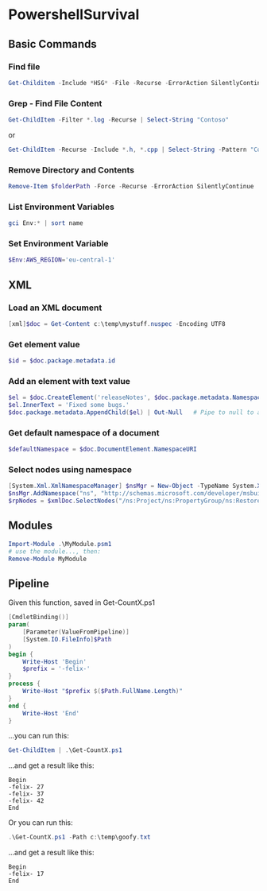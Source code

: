 # PowershellSurvival

## Basic Commands

### Find file
```powershell
Get-Childitem -Include *HSG* -File -Recurse -ErrorAction SilentlyContinue | Where-Object { $_.LastWriteTime -ge $FindDate }
```

### Grep - Find File Content
```powershell
Get-ChildItem -Filter *.log -Recurse | Select-String "Contoso"
```
or
```powershell
Get-ChildItem -Recurse -Include *.h, *.cpp | Select-String -Pattern "Contoso|Pontoso"
```

### Remove Directory and Contents
```powershell
Remove-Item $folderPath -Force -Recurse -ErrorAction SilentlyContinue
```

### List Environment Variables
```powershell
gci Env:* | sort name
```

### Set Environment Variable
```powershell
$Env:AWS_REGION='eu-central-1'
```

## XML

### Load an XML document
```powershell
[xml]$doc = Get-Content c:\temp\mystuff.nuspec -Encoding UTF8
```

### Get element value
```powershell
$id = $doc.package.metadata.id
```

### Add an element with text value
```powershell
$el = $doc.CreateElement('releaseNotes', $doc.package.metadata.NamespaceURI)
$el.InnerText = 'Fixed some bugs.'
$doc.package.metadata.AppendChild($el) | Out-Null   # Pipe to null to avoid dumping large output to console
```

### Get default namespace of a document
```powershell
$defaultNamespace = $doc.DocumentElement.NamespaceURI
```

### Select nodes using namespace
```powershell
[System.Xml.XmlNamespaceManager] $nsMgr = New-Object -TypeName System.Xml.XmlNamespaceManager -ArgumentList $xmlDoc.NameTable
$nsMgr.AddNamespace("ns", "http://schemas.microsoft.com/developer/msbuild/2003");
$rpNodes = $xmlDoc.SelectNodes("/ns:Project/ns:PropertyGroup/ns:RestorePackages", $nsMgr);
```

## Modules
```powershell
Import-Module .\MyModule.psm1
# use the module..., then:
Remove-Module MyModule
```
## Pipeline
Given this function, saved in Get-CountX.ps1
```powershell
[CmdletBinding()]
param(
    [Parameter(ValueFromPipeline)]
    [System.IO.FileInfo]$Path
)
begin {
    Write-Host 'Begin'
    $prefix = '-felix-'
}
process {
    Write-Host "$prefix $($Path.FullName.Length)"
}
end {
    Write-Host 'End'
}
```
...you can run this:
```powershell
Get-ChildItem | .\Get-CountX.ps1
```
...and get a result like this:
```
Begin
-felix- 27
-felix- 37
-felix- 42
End
```
Or you can run this:
```powershell
.\Get-CountX.ps1 -Path c:\temp\goofy.txt
```
...and get a result like this:
```
Begin
-felix- 17
End
```
